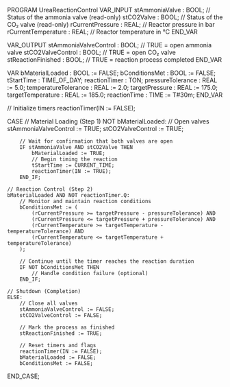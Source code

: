 PROGRAM UreaReactionControl
VAR_INPUT
    stAmmoniaValve : BOOL;        // Status of the ammonia valve (read-only)
    stCO2Valve : BOOL;            // Status of the CO₂ valve (read-only)
    rCurrentPressure : REAL;      // Reactor pressure in bar
    rCurrentTemperature : REAL;   // Reactor temperature in °C
END_VAR

VAR_OUTPUT
    stAmmoniaValveControl : BOOL; // TRUE = open ammonia valve
    stCO2ValveControl : BOOL;     // TRUE = open CO₂ valve
    stReactionFinished : BOOL;    // TRUE = reaction process completed
END_VAR

VAR
    bMaterialLoaded : BOOL := FALSE;
    bConditionsMet : BOOL := FALSE;
    tStartTime : TIME_OF_DAY;
    reactionTimer : TON;
    pressureTolerance : REAL := 5.0;
    temperatureTolerance : REAL := 2.0;
    targetPressure : REAL := 175.0;
    targetTemperature : REAL := 185.0;
    reactionTime : TIME := T#30m;
END_VAR

// Initialize timers
reactionTimer(IN := FALSE);

CASE
    // Material Loading (Step 1)
    NOT bMaterialLoaded:
        // Open valves
        stAmmoniaValveControl := TRUE;
        stCO2ValveControl := TRUE;

        // Wait for confirmation that both valves are open
        IF stAmmoniaValve AND stCO2Valve THEN
            bMaterialLoaded := TRUE;
            // Begin timing the reaction
            tStartTime := CURRENT_TIME;
            reactionTimer(IN := TRUE);
        END_IF;

    // Reaction Control (Step 2)
    bMaterialLoaded AND NOT reactionTimer.Q:
        // Monitor and maintain reaction conditions
        bConditionsMet := (
            (rCurrentPressure >= targetPressure - pressureTolerance) AND
            (rCurrentPressure <= targetPressure + pressureTolerance) AND
            (rCurrentTemperature >= targetTemperature - temperatureTolerance) AND
            (rCurrentTemperature <= targetTemperature + temperatureTolerance)
        );

        // Continue until the timer reaches the reaction duration
        IF NOT bConditionsMet THEN
            // Handle condition failure (optional)
        END_IF;

    // Shutdown (Completion)
    ELSE:
        // Close all valves
        stAmmoniaValveControl := FALSE;
        stCO2ValveControl := FALSE;

        // Mark the process as finished
        stReactionFinished := TRUE;

        // Reset timers and flags
        reactionTimer(IN := FALSE);
        bMaterialLoaded := FALSE;
        bConditionsMet := FALSE;
END_CASE;



